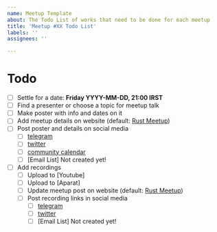 ```yaml
---
name: Meetup Template
about: The Todo List of works that need to be done for each meetup
title: 'Meetup #XX Todo List'
labels: ''
assignees: ''

---
```


# Todo

- [ ] Settle for a date: **Friday YYYY-MM-DD, 21:00 IRST**
- [ ] Find a presenter or choose a topic for meetup talk
- [ ] Make poster with info and dates on it
- [ ] Add meetup details on website (default: [Rust Meetup](https://rust-meetup.ir))
- [ ] Post poster and details on social media
  - [ ] [telegram](https://t.me/rust_meetup)
  - [ ] [twitter](https://twitter.com/Rust_ir)
  - [ ] [community calendar](https://calendar.google.com/calendar/embed?showTitle=0&showPrint=0&showTabs=0&showCalendars=0&mode=AGENDA&height=400&wkst=1&bgcolor=%23FFFFFF&src=apd9vmbc22egenmtu5l6c5jbfc%40group.calendar.google.com&color=%23691426&ctz=Europe%2FMadrid)
  - [ ] [Email List] Not created yet!
- [ ] Add recordings
  - [ ] Upload to [Youtube]
  - [ ] Upload to [Aparat]
  - [ ] Update meetup post on website (default: [Rust Meetup](https://rust-meetup.ir))
  - [ ] Post recording links in social media
    - [ ] [telegram](https://t.me/rust_meetup)
    - [ ] [twitter](https://twitter.com/Rust_ir)
    - [ ] [Email List] Not created yet!
